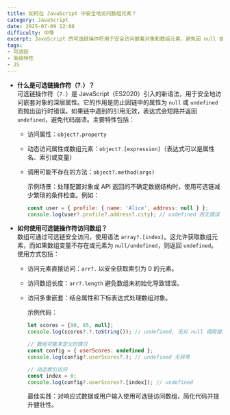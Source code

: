 ```yaml
---
title: 如何在 JavaScript 中安全地访问数组元素？
category: JavaScript
date: 2025-07-09 12:08
difficulty: 中等
excerpt: JavaScript 的可选链操作符用于安全访问嵌套对象和数组元素，避免因 null 或 undefined 导致的错误。
tags:
- 可选链
- 高级特性
- JS
---
```

- **什么是可选链操作符（?.）？**  
  可选链操作符（`?.`）是 JavaScript（ES2020）引入的新语法，用于安全地访问嵌套对象的深层属性。它的作用是防止因链中的属性为 `null` 或 `undefined` 而抛出运行时错误。如果链中遇到的引用无效，表达式会短路并返回 `undefined`，避免代码崩溃。主要特性包括：  
  - 访问属性：`object?.property`  
  - 动态访问属性或数组元素：`object?.[expression]`（表达式可以是属性名、索引或变量）  
  - 调用可能不存在的方法：`object?.method(args)`  
    
    示例场景：处理配置对象或 API 返回的不确定数据结构时，使用可选链减少繁琐的条件检查。例如：  
    
    ```javascript
    const user = { profile: { name: 'Alice', address: null } };
    console.log(user?.profile?.address?.city); // undefined 而无错误
    ```

- **如何使用可选链操作符访问数组？**  
  数组可通过可选链安全访问，使用语法 `array?.[index]`。这允许获取数组元素，而如果数组变量不存在或元素为 `null/undefined`，则返回 `undefined`。使用方式包括：  
  - 访问元素直接访问：`arr?.` 以安全获取索引为 0 的元素。  
  - 访问数组长度：`arr?.length` 避免数组未初始化导致错误。  
  - 访问多重嵌套：结合属性和下标表达式处理数组对象。  
    
    示例代码：  
    
    ```javascript
    let scores = [90, 85, null];
    console.log(scores?.?.toString()); // undefined, 无对 null 调用错误

    // 数组可能未定义的情况
    const config = { userScores: undefined };
    console.log(config?.userScores?.); // undefined 无异常

    // 动态索引访问
    const index = 0;
    console.log(config?.userScores?.[index]); // undefined
    ```
    
    最佳实践：对响应式数据或用户输入使用可选链访问数组，简化代码并提升健壮性。
